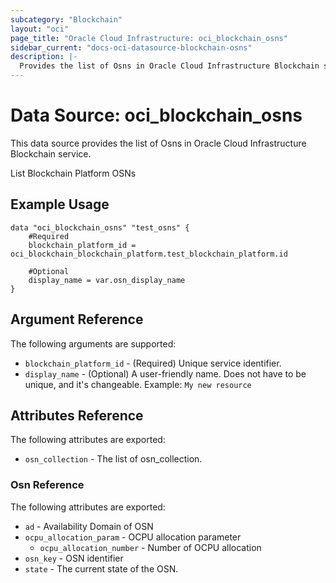 ```yaml
---
subcategory: "Blockchain"
layout: "oci"
page_title: "Oracle Cloud Infrastructure: oci_blockchain_osns"
sidebar_current: "docs-oci-datasource-blockchain-osns"
description: |-
  Provides the list of Osns in Oracle Cloud Infrastructure Blockchain service
---
```


# Data Source: oci_blockchain_osns
This data source provides the list of Osns in Oracle Cloud Infrastructure Blockchain service.

List Blockchain Platform OSNs

## Example Usage

```hcl
data "oci_blockchain_osns" "test_osns" {
	#Required
	blockchain_platform_id = oci_blockchain_blockchain_platform.test_blockchain_platform.id

	#Optional
	display_name = var.osn_display_name
}
```

## Argument Reference

The following arguments are supported:

* `blockchain_platform_id` - (Required) Unique service identifier.
* `display_name` - (Optional) A user-friendly name. Does not have to be unique, and it's changeable. Example: `My new resource` 


## Attributes Reference

The following attributes are exported:

* `osn_collection` - The list of osn_collection.

### Osn Reference

The following attributes are exported:

* `ad` - Availability Domain of OSN
* `ocpu_allocation_param` - OCPU allocation parameter
	* `ocpu_allocation_number` - Number of OCPU allocation
* `osn_key` - OSN identifier
* `state` - The current state of the OSN.

